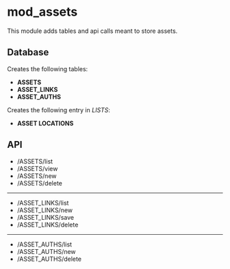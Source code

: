 mod_assets
===========

This module adds tables and api calls meant to store assets.


Database
--------

Creates the following tables:
- **ASSETS**
- **ASSET_LINKS**
- **ASSET_AUTHS**

Creates the following entry in *LISTS*:
- **ASSET LOCATIONS**

API
---

- /ASSETS/list
- /ASSETS/view
- /ASSETS/new
- /ASSETS/delete

- - - -

- /ASSET_LINKS/list
- /ASSET_LINKS/new
- /ASSET_LINKS/save
- /ASSET_LINKS/delete

- - - -

- /ASSET_AUTHS/list
- /ASSET_AUTHS/new
- /ASSET_AUTHS/delete
